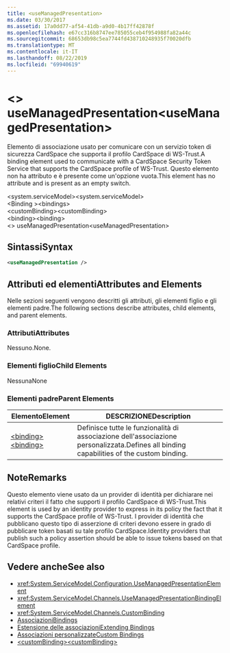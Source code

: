 ```yaml
---
title: <useManagedPresentation>
ms.date: 03/30/2017
ms.assetid: 17a0dd77-af54-41db-a9d0-4b17ff42878f
ms.openlocfilehash: e67cc316b8747ee785055ceb4f954988fa82a44c
ms.sourcegitcommit: 68653db98c5ea7744fd438710248935f70020dfb
ms.translationtype: MT
ms.contentlocale: it-IT
ms.lasthandoff: 08/22/2019
ms.locfileid: "69940619"
---
```

# <a name="usemanagedpresentation"></a><span data-ttu-id="5ead3-101">\<> useManagedPresentation</span><span class="sxs-lookup"><span data-stu-id="5ead3-101">\<useManagedPresentation></span></span>
<span data-ttu-id="5ead3-102">Elemento di associazione usato per comunicare con un servizio token di sicurezza CardSpace che supporta il profilo CardSpace di WS-Trust.</span><span class="sxs-lookup"><span data-stu-id="5ead3-102">A binding element used to communicate with a CardSpace Security Token Service that supports the CardSpace profile of WS-Trust.</span></span> <span data-ttu-id="5ead3-103">Questo elemento non ha attributo e è presente come un'opzione vuota.</span><span class="sxs-lookup"><span data-stu-id="5ead3-103">This element has no attribute and is present as an empty switch.</span></span>  
  
 <span data-ttu-id="5ead3-104">\<system.serviceModel></span><span class="sxs-lookup"><span data-stu-id="5ead3-104">\<system.serviceModel></span></span>  
<span data-ttu-id="5ead3-105">\<Binding ></span><span class="sxs-lookup"><span data-stu-id="5ead3-105">\<bindings></span></span>  
<span data-ttu-id="5ead3-106">\<customBinding></span><span class="sxs-lookup"><span data-stu-id="5ead3-106">\<customBinding></span></span>  
<span data-ttu-id="5ead3-107">\<binding></span><span class="sxs-lookup"><span data-stu-id="5ead3-107">\<binding></span></span>  
<span data-ttu-id="5ead3-108">\<> useManagedPresentation</span><span class="sxs-lookup"><span data-stu-id="5ead3-108">\<useManagedPresentation></span></span>  
  
## <a name="syntax"></a><span data-ttu-id="5ead3-109">Sintassi</span><span class="sxs-lookup"><span data-stu-id="5ead3-109">Syntax</span></span>  
  
```xml  
<useManagedPresentation />
```  
  
## <a name="attributes-and-elements"></a><span data-ttu-id="5ead3-110">Attributi ed elementi</span><span class="sxs-lookup"><span data-stu-id="5ead3-110">Attributes and Elements</span></span>  
 <span data-ttu-id="5ead3-111">Nelle sezioni seguenti vengono descritti gli attributi, gli elementi figlio e gli elementi padre.</span><span class="sxs-lookup"><span data-stu-id="5ead3-111">The following sections describe attributes, child elements, and parent elements.</span></span>  
  
### <a name="attributes"></a><span data-ttu-id="5ead3-112">Attributi</span><span class="sxs-lookup"><span data-stu-id="5ead3-112">Attributes</span></span>  
 <span data-ttu-id="5ead3-113">Nessuno.</span><span class="sxs-lookup"><span data-stu-id="5ead3-113">None.</span></span>  
  
### <a name="child-elements"></a><span data-ttu-id="5ead3-114">Elementi figlio</span><span class="sxs-lookup"><span data-stu-id="5ead3-114">Child Elements</span></span>  
 <span data-ttu-id="5ead3-115">Nessuna</span><span class="sxs-lookup"><span data-stu-id="5ead3-115">None</span></span>  
  
### <a name="parent-elements"></a><span data-ttu-id="5ead3-116">Elementi padre</span><span class="sxs-lookup"><span data-stu-id="5ead3-116">Parent Elements</span></span>  
  
|<span data-ttu-id="5ead3-117">Elemento</span><span class="sxs-lookup"><span data-stu-id="5ead3-117">Element</span></span>|<span data-ttu-id="5ead3-118">DESCRIZIONE</span><span class="sxs-lookup"><span data-stu-id="5ead3-118">Description</span></span>|  
|-------------|-----------------|  
|[<span data-ttu-id="5ead3-119">\<binding></span><span class="sxs-lookup"><span data-stu-id="5ead3-119">\<binding></span></span>](../../../misc/binding.md)|<span data-ttu-id="5ead3-120">Definisce tutte le funzionalità di associazione dell'associazione personalizzata.</span><span class="sxs-lookup"><span data-stu-id="5ead3-120">Defines all binding capabilities of the custom binding.</span></span>|  
  
## <a name="remarks"></a><span data-ttu-id="5ead3-121">Note</span><span class="sxs-lookup"><span data-stu-id="5ead3-121">Remarks</span></span>  
 <span data-ttu-id="5ead3-122">Questo elemento viene usato da un provider di identità per dichiarare nei relativi criteri il fatto che supporti il profilo CardSpace di WS-Trust.</span><span class="sxs-lookup"><span data-stu-id="5ead3-122">This element is used by an identity provider to express in its policy the fact that it supports the CardSpace profile of WS-Trust.</span></span> <span data-ttu-id="5ead3-123">I provider di identità che pubblicano questo tipo di asserzione di criteri devono essere in grado di pubblicare token basati su tale profilo CardSpace.</span><span class="sxs-lookup"><span data-stu-id="5ead3-123">Identity providers that publish such a policy assertion should be able to issue tokens based on that CardSpace profile.</span></span>  
  
## <a name="see-also"></a><span data-ttu-id="5ead3-124">Vedere anche</span><span class="sxs-lookup"><span data-stu-id="5ead3-124">See also</span></span>

- <xref:System.ServiceModel.Configuration.UseManagedPresentationElement>
- <xref:System.ServiceModel.Channels.UseManagedPresentationBindingElement>
- <xref:System.ServiceModel.Channels.CustomBinding>
- [<span data-ttu-id="5ead3-125">Associazioni</span><span class="sxs-lookup"><span data-stu-id="5ead3-125">Bindings</span></span>](../../../wcf/bindings.md)
- [<span data-ttu-id="5ead3-126">Estensione delle associazioni</span><span class="sxs-lookup"><span data-stu-id="5ead3-126">Extending Bindings</span></span>](../../../wcf/extending/extending-bindings.md)
- [<span data-ttu-id="5ead3-127">Associazioni personalizzate</span><span class="sxs-lookup"><span data-stu-id="5ead3-127">Custom Bindings</span></span>](../../../wcf/extending/custom-bindings.md)
- [<span data-ttu-id="5ead3-128">\<customBinding></span><span class="sxs-lookup"><span data-stu-id="5ead3-128">\<customBinding></span></span>](custombinding.md)
